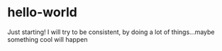 # hello-world
Just starting!
I will try to be consistent, by doing a lot of things...maybe something cool will happen
